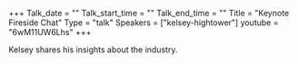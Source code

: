 +++
Talk_date = ""
Talk_start_time = ""
Talk_end_time = ""
Title = "Keynote Fireside Chat"
Type = "talk"
Speakers = ["kelsey-hightower"]
youtube = "6wM11UW6Lhs"
+++

Kelsey shares his insights about the industry.
